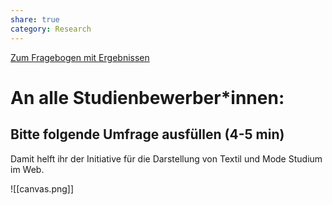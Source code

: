 ```yaml
---
share: true
category: Research
---
```


[Zum Fragebogen mit Ergebnissen](https://docs.google.com/forms/d/1dn6PpQ5EzM-uXsmojFOuvDnlC4d7JwK7HM8gMNXd6XU/edit?usp=sharing)

# An alle Studienbewerber*innen:
## Bitte folgende Umfrage ausfüllen (4-5 min)
Damit helft ihr der Initiative für die Darstellung von Textil und Mode Studium im Web.


![[canvas.png]]